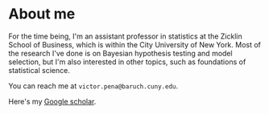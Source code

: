 # About me

For the time being, I'm an assistant professor in statistics at the Zicklin School of Business, which is within the City University of New York. Most of the research I've done is on Bayesian hypothesis testing and model selection, but I'm also interested in other topics, such as foundations of statistical science.

You can reach me at ``victor.pena@baruch.cuny.edu``.

Here's my [Google scholar](https://scholar.google.com/citations?user=VmWTUIoAAAAJ&hl=en).
